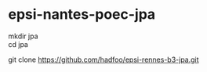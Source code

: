 # epsi-nantes-poec-jpa

mkdir jpa  
cd jpa  

git clone https://github.com/hadfoo/epsi-rennes-b3-jpa.git
